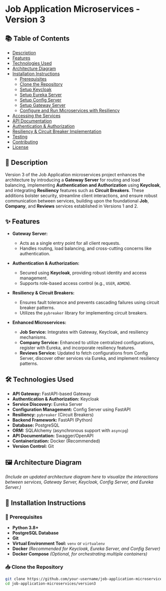 # Job Application Microservices - Version 3

## 📚 **Table of Contents**
- [Description](#description)
- [Features](#features)
- [Technologies Used](#technologies-used)
- [Architecture Diagram](#architecture-diagram)
- [Installation Instructions](#installation-instructions)
  - [Prerequisites](#prerequisites)
  - [Clone the Repository](#clone-the-repository)
  - [Setup Keycloak](#setup-keycloak)
  - [Setup Eureka Server](#setup-eureka-server)
  - [Setup Config Server](#setup-config-server)
  - [Setup Gateway Server](#setup-gateway-server)
  - [Configure and Run Microservices with Resiliency](#configure-and-run-microservices-with-resiliency)
- [Accessing the Services](#accessing-the-services)
- [API Documentation](#api-documentation)
- [Authentication & Authorization](#authentication--authorization)
- [Resiliency & Circuit Breaker Implementation](#resiliency--circuit-breaker-implementation)
- [Testing](#testing)
- [Contributing](#contributing)
- [License](#license)

## 📝 **Description**
Version 3 of the Job Application microservices project enhances the architecture by introducing a **Gateway Server** for routing and load balancing, implementing **Authentication and Authorization** using **Keycloak**, and integrating **Resiliency** features such as **Circuit Breakers**. These additions bolster security, streamline client interactions, and ensure robust communication between services, building upon the foundational **Job**, **Company**, and **Reviews** services established in Versions 1 and 2.

## ✨ **Features**
- **Gateway Server:**
  - Acts as a single entry point for all client requests.
  - Handles routing, load balancing, and cross-cutting concerns like authentication.
  
- **Authentication & Authorization:**
  - Secured using **Keycloak**, providing robust identity and access management.
  - Supports role-based access control (e.g., `USER`, `ADMIN`).
  
- **Resiliency & Circuit Breakers:**
  - Ensures fault tolerance and prevents cascading failures using circuit breaker patterns.
  - Utilizes the `pybreaker` library for implementing circuit breakers.
  
- **Enhanced Microservices:**
  - **Job Service:** Integrates with Gateway, Keycloak, and resiliency mechanisms.
  - **Company Service:** Enhanced to utilize centralized configurations, register with Eureka, and incorporate resiliency features.
  - **Reviews Service:** Updated to fetch configurations from Config Server, discover other services via Eureka, and implement resiliency patterns.

## 🛠 **Technologies Used**
- **API Gateway:** FastAPI-based Gateway
- **Authentication & Authorization:** Keycloak
- **Service Discovery:** Eureka Server
- **Configuration Management:** Config Server using FastAPI
- **Resiliency:** `pybreaker` (Circuit Breakers)
- **Backend Framework:** FastAPI (Python)
- **Database:** PostgreSQL
- **ORM:** SQLAlchemy (asynchronous support with `asyncpg`)
- **API Documentation:** Swagger/OpenAPI
- **Containerization:** Docker (Recommended)
- **Version Control:** Git

## 🖼 **Architecture Diagram**
*(Include an updated architecture diagram here to visualize the interactions between services, Gateway Server, Keycloak, Config Server, and Eureka Server.)*

## 🚀 **Installation Instructions**

### 🔧 **Prerequisites**
- **Python 3.8+**
- **PostgreSQL Database**
- **Git**
- **Virtual Environment Tool:** `venv` or `virtualenv`
- **Docker** *(Recommended for Keycloak, Eureka Server, and Config Server)*
- **Docker Compose** *(Optional, for orchestrating multiple containers)*

### 📥 **Clone the Repository**
```bash
git clone https://github.com/your-username/job-application-microservices.git
cd job-application-microservices/version3
